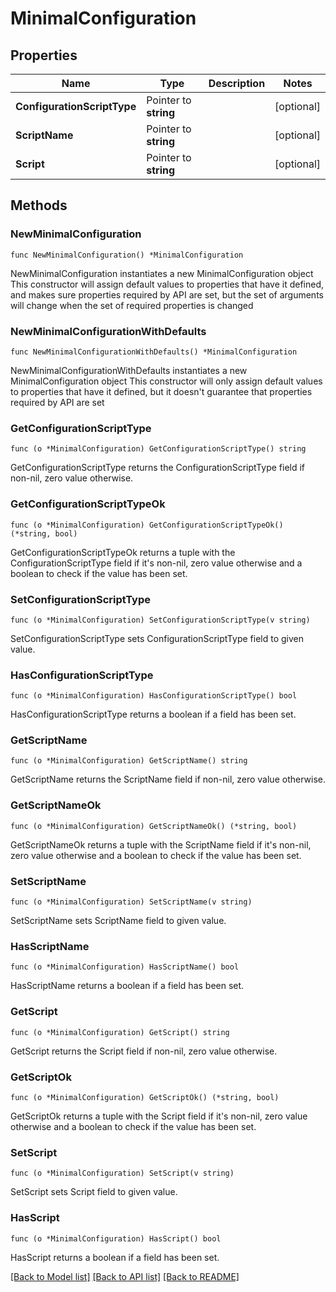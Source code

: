 # MinimalConfiguration

## Properties

Name | Type | Description | Notes
------------ | ------------- | ------------- | -------------
**ConfigurationScriptType** | Pointer to **string** |  | [optional] 
**ScriptName** | Pointer to **string** |  | [optional] 
**Script** | Pointer to **string** |  | [optional] 

## Methods

### NewMinimalConfiguration

`func NewMinimalConfiguration() *MinimalConfiguration`

NewMinimalConfiguration instantiates a new MinimalConfiguration object
This constructor will assign default values to properties that have it defined,
and makes sure properties required by API are set, but the set of arguments
will change when the set of required properties is changed

### NewMinimalConfigurationWithDefaults

`func NewMinimalConfigurationWithDefaults() *MinimalConfiguration`

NewMinimalConfigurationWithDefaults instantiates a new MinimalConfiguration object
This constructor will only assign default values to properties that have it defined,
but it doesn't guarantee that properties required by API are set

### GetConfigurationScriptType

`func (o *MinimalConfiguration) GetConfigurationScriptType() string`

GetConfigurationScriptType returns the ConfigurationScriptType field if non-nil, zero value otherwise.

### GetConfigurationScriptTypeOk

`func (o *MinimalConfiguration) GetConfigurationScriptTypeOk() (*string, bool)`

GetConfigurationScriptTypeOk returns a tuple with the ConfigurationScriptType field if it's non-nil, zero value otherwise
and a boolean to check if the value has been set.

### SetConfigurationScriptType

`func (o *MinimalConfiguration) SetConfigurationScriptType(v string)`

SetConfigurationScriptType sets ConfigurationScriptType field to given value.

### HasConfigurationScriptType

`func (o *MinimalConfiguration) HasConfigurationScriptType() bool`

HasConfigurationScriptType returns a boolean if a field has been set.

### GetScriptName

`func (o *MinimalConfiguration) GetScriptName() string`

GetScriptName returns the ScriptName field if non-nil, zero value otherwise.

### GetScriptNameOk

`func (o *MinimalConfiguration) GetScriptNameOk() (*string, bool)`

GetScriptNameOk returns a tuple with the ScriptName field if it's non-nil, zero value otherwise
and a boolean to check if the value has been set.

### SetScriptName

`func (o *MinimalConfiguration) SetScriptName(v string)`

SetScriptName sets ScriptName field to given value.

### HasScriptName

`func (o *MinimalConfiguration) HasScriptName() bool`

HasScriptName returns a boolean if a field has been set.

### GetScript

`func (o *MinimalConfiguration) GetScript() string`

GetScript returns the Script field if non-nil, zero value otherwise.

### GetScriptOk

`func (o *MinimalConfiguration) GetScriptOk() (*string, bool)`

GetScriptOk returns a tuple with the Script field if it's non-nil, zero value otherwise
and a boolean to check if the value has been set.

### SetScript

`func (o *MinimalConfiguration) SetScript(v string)`

SetScript sets Script field to given value.

### HasScript

`func (o *MinimalConfiguration) HasScript() bool`

HasScript returns a boolean if a field has been set.


[[Back to Model list]](../README.md#documentation-for-models) [[Back to API list]](../README.md#documentation-for-api-endpoints) [[Back to README]](../README.md)


